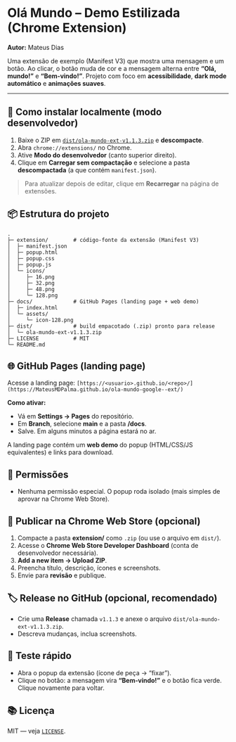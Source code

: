 # Olá Mundo – Demo Estilizada (Chrome Extension)

**Autor:** Mateus Dias 

Uma extensão de exemplo (Manifest V3) que mostra uma mensagem e um botão.
Ao clicar, o botão muda de cor e a mensagem alterna entre **“Olá, mundo!”** e **“Bem‑vindo!”**.
Projeto com foco em **acessibilidade**, **dark mode automático** e **animações suaves**.

---

## 🔧 Como instalar localmente (modo desenvolvedor)
1. Baixe o ZIP em [`dist/ola-mundo-ext-v1.1.3.zip`](dist/ola-mundo-ext-v1.1.3.zip) e **descompacte**.
2. Abra `chrome://extensions/` no Chrome.
3. Ative **Modo do desenvolvedor** (canto superior direito).
4. Clique em **Carregar sem compactação** e selecione a pasta **descompactada** (a que contém `manifest.json`).

> Para atualizar depois de editar, clique em **Recarregar** na página de extensões.

## 📦 Estrutura do projeto
```
.
├─ extension/        # código-fonte da extensão (Manifest V3)
│  ├─ manifest.json
│  ├─ popup.html
│  ├─ popup.css
│  ├─ popup.js
│  └─ icons/
│     ├─ 16.png
│     ├─ 32.png
│     ├─ 48.png
│     └─ 128.png
├─ docs/             # GitHub Pages (landing page + web demo)
│  ├─ index.html
│  └─ assets/
│     └─ icon-128.png
├─ dist/             # build empacotado (.zip) pronto para release
│  └─ ola-mundo-ext-v1.1.3.zip
├─ LICENSE           # MIT
└─ README.md
```

## 🌐 GitHub Pages (landing page)
Acesse a landing page: `[https://<usuario>.github.io/<repo>/](https://MateusMDPalma.github.io/ola-mundo-google--ext/)`

**Como ativar:**
- Vá em **Settings → Pages** do repositório.
- Em **Branch**, selecione **main** e a pasta **/docs**.
- Salve. Em alguns minutos a página estará no ar.

A landing page contém um **web demo** do popup (HTML/CSS/JS equivalentes) e links para download.

## 🧾 Permissões
- Nenhuma permissão especial. O popup roda isolado (mais simples de aprovar na Chrome Web Store).

## 🛒 Publicar na Chrome Web Store (opcional)
1. Compacte a pasta **extension/** como `.zip` (ou use o arquivo em `dist/`).
2. Acesse o **Chrome Web Store Developer Dashboard** (conta de desenvolvedor necessária).
3. **Add a new item → Upload ZIP**.
4. Preencha título, descrição, ícones e screenshots.
5. Envie para **revisão** e publique.

## 🏷️ Release no GitHub (opcional, recomendado)
- Crie uma **Release** chamada `v1.1.3` e anexe o arquivo `dist/ola-mundo-ext-v1.1.3.zip`.
- Descreva mudanças, inclua screenshots.

## 🧪 Teste rápido
- Abra o popup da extensão (ícone de peça → “fixar”).
- Clique no botão: a mensagem vira **“Bem‑vindo!”** e o botão fica verde. Clique novamente para voltar.

## 📚 Licença
MIT — veja [`LICENSE`](LICENSE).

